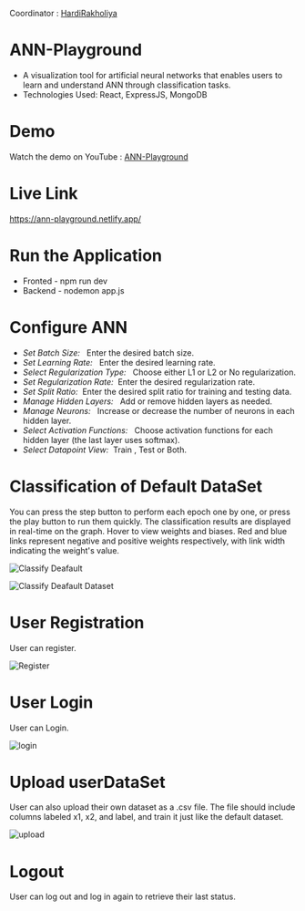 Coordinator : [HardiRakholiya](https://github.com/HardiRakholiya/ANN-Playground)
# ANN-Playground
- A visualization tool for artificial neural networks that enables users to learn and understand ANN through classification tasks.
- Technologies Used: React, ExpressJS, MongoDB

# Demo 
Watch the demo on YouTube : [ANN-Playground](https://www.youtube.com/watch?v=JFApp-w0xGA)

# Live Link
https://ann-playground.netlify.app/

# Run the Application
- Fronted - npm run dev
- Backend - nodemon app.js

# Configure ANN 
- *Set Batch Size:* &nbsp; Enter the desired batch size.
- *Set Learning Rate:* &nbsp; Enter the desired learning rate.
- *Select Regularization Type:* &nbsp; Choose either L1 or L2 or No regularization.
- *Set Regularization Rate:*  &nbsp;Enter the desired regularization rate.
- *Set Split Ratio:*  &nbsp;Enter the desired split ratio for training and testing data.
- *Manage Hidden Layers:* &nbsp; Add or remove hidden layers as needed.
- *Manage Neurons:* &nbsp; Increase or decrease the number of neurons in each hidden layer.
- *Select Activation Functions:* &nbsp; Choose activation functions for each hidden layer (the last layer uses softmax).
- *Select Datapoint View:*&nbsp; Train , Test or Both.


# Classification of Default DataSet
You can press the step button to perform each epoch one by one, or press the play button to run them quickly. The classification results are displayed in real-time on the graph.
Hover to view weights and biases. Red and blue links represent negative and positive weights respectively, with link width indicating the weight's value.

![Classify Deafault](https://github.com/Harshil-Ramani/ANN-Playground/assets/127288719/8c98ba53-85f9-496f-b879-74ae09f7dd3d)

![Classify Deafault Dataset](https://github.com/Harshil-Ramani/ANN-Playground/assets/127288719/7ffc8581-b424-4bb0-96dc-abe4c74e5126)

# User Registration
User can register.

![Register](https://github.com/Harshil-Ramani/ANN-Playground/assets/127288719/48994d0a-3820-4fe4-827e-ed4bd4705cd9)


# User Login
User can Login.

![login](https://github.com/Harshil-Ramani/ANN-Playground/assets/127288719/22190bfb-d59f-43c1-83d7-264abff9d300)

# Upload userDataSet
User can also upload their own dataset as a .csv file. The file should include columns labeled x1, x2, and label, and train it just like the default dataset.

![upload](https://github.com/Harshil-Ramani/ANN-Playground/assets/127288719/b7466b5d-6daa-4fba-8eab-ca8b8923dd3f)


# Logout
User can log out and log in again to retrieve their last status.
